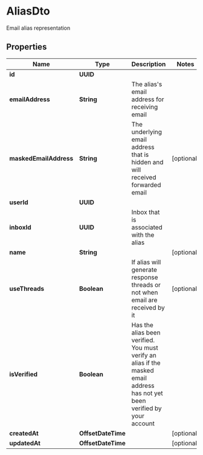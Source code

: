 

# AliasDto

Email alias representation

## Properties

| Name | Type | Description | Notes |
|------------ | ------------- | ------------- | -------------|
|**id** | **UUID** |  |  |
|**emailAddress** | **String** | The alias&#39;s email address for receiving email |  |
|**maskedEmailAddress** | **String** | The underlying email address that is hidden and will received forwarded email |  [optional] |
|**userId** | **UUID** |  |  |
|**inboxId** | **UUID** | Inbox that is associated with the alias |  |
|**name** | **String** |  |  [optional] |
|**useThreads** | **Boolean** | If alias will generate response threads or not when email are received by it |  [optional] |
|**isVerified** | **Boolean** | Has the alias been verified. You must verify an alias if the masked email address has not yet been verified by your account |  |
|**createdAt** | **OffsetDateTime** |  |  [optional] |
|**updatedAt** | **OffsetDateTime** |  |  [optional] |



